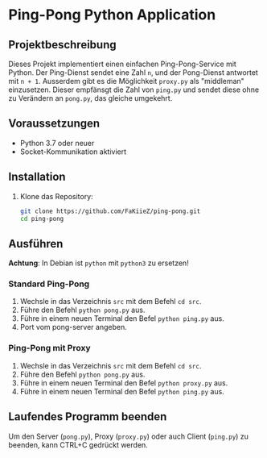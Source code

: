 # Ping-Pong Python Application

## Projektbeschreibung

Dieses Projekt implementiert einen einfachen Ping-Pong-Service mit Python. Der Ping-Dienst sendet eine Zahl `n`, und der Pong-Dienst antwortet mit `n + 1`. Ausserdem gibt es die Möglichkeit `proxy.py` als "middleman" einzusetzen. Dieser empfänsgt die Zahl von `ping.py` und sendet diese ohne zu Verändern an `pong.py`, das gleiche umgekehrt.

## Voraussetzungen

- Python 3.7 oder neuer
- Socket-Kommunikation aktiviert

## Installation

1. Klone das Repository:

   ```bash
   git clone https://github.com/FaKiieZ/ping-pong.git
   cd ping-pong
   ```

## Ausführen

**Achtung**: In Debian ist `python` mit `python3` zu ersetzen!

### Standard Ping-Pong

1. Wechsle in das Verzeichnis `src` mit dem Befehl `cd src`.
2. Führe den Befehl `python pong.py` aus.
3. Führe in einem neuen Terminal den Befel `python ping.py` aus.
4. Port vom pong-server angeben.

### Ping-Pong mit Proxy

1. Wechsle in das Verzeichnis `src` mit dem Befehl `cd src`.
2. Führe den Befehl `python pong.py` aus.
3. Führe in einem neuen Terminal den Befel `python proxy.py` aus.
4. Führe in einem neuen Terminal den Befel `python ping.py` aus.

## Laufendes Programm beenden

Um den Server (`pong.py`), Proxy (`proxy.py`) oder auch Client (`ping.py`) zu beenden, kann CTRL+C gedrückt werden.
